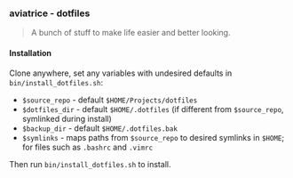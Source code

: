 ### aviatrice - dotfiles
>A bunch of stuff to make life easier and better looking.

#### Installation
Clone anywhere, set any variables with undesired defaults in `bin/install_dotfiles.sh`:
- `$source_repo` - default `$HOME/Projects/dotfiles`
- `$dotfiles_dir` - default `$HOME/.dotfiles` (if different from `$source_repo`, symlinked during install)
- `$backup_dir` - default `$HOME/.dotfiles.bak`
- `$symlinks` - maps paths from `$source_repo` to desired symlinks in `$HOME`; for files such as `.bashrc` and `.vimrc`

Then run `bin/install_dotfiles.sh` to install.
